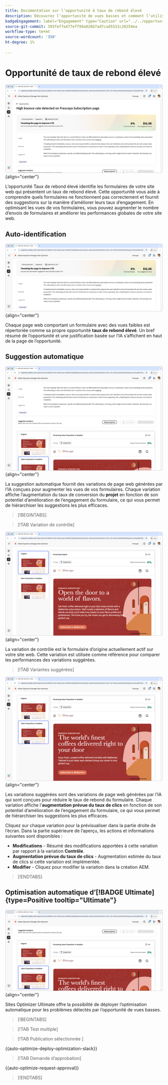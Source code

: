 ```yaml
---
title: Documentation sur l’opportunité à taux de rebond élevé
description: Découvrez l’opportunité de vues basses et comment l’utiliser pour améliorer l’engagement des formulaires sur votre site web.
badgeEngagement: label="Engagement" type="Caution" url="../../opportunity-types/engagement.md" tooltip="Engagement"
source-git-commit: 393feffe477eff99a026b7ad7cad5531c20254ea
workflow-type: tm+mt
source-wordcount: '350'
ht-degree: 1%

---
```



# Opportunité de taux de rebond élevé

![Opportunité de taux de rebond élevé](./assets/high-bounce-rate/hero.png){align="center"}

L’opportunité Taux de rebond élevé identifie les formulaires de votre site web qui présentent un taux de rebond élevé. Cette opportunité vous aide à comprendre quels formulaires ne fonctionnent pas correctement et fournit des suggestions sur la manière d’améliorer leurs taux d’engagement. En optimisant les vues de vos formulaires, vous pouvez augmenter le nombre d’envois de formulaires et améliorer les performances globales de votre site web.

## Auto-identification

![Identification automatique du taux de rebond élevé](./assets/high-bounce-rate/auto-identify.png){align="center"}

Chaque page web comportant un formulaire avec des vues faibles est répertoriée comme sa propre opportunité **taux de rebond élevé**. Un bref résumé de l’opportunité et une justification basée sur l’IA s’affichent en haut de la page de l’opportunité.

## Suggestion automatique

![Suggérer automatiquement un taux de rebond élevé](./assets/high-bounce-rate/auto-suggest.png){align="center"}

La suggestion automatique fournit des variations de page web générées par l’IA conçues pour augmenter les vues de vos formulaires. Chaque variation affiche l’augmentation du taux de conversion du **projet** en fonction de son potentiel d’amélioration de l’engagement du formulaire, ce qui vous permet de hiérarchiser les suggestions les plus efficaces.

>[!BEGINTABS]

>[!TAB Variation de contrôle]

![Variantes d’origine](./assets/high-bounce-rate/original-variation.png){align="center"}

La variation de contrôle est le formulaire d’origine actuellement actif sur votre site web. Cette variation est utilisée comme référence pour comparer les performances des variations suggérées.

>[!TAB Variantes suggérées]

![Variantes suggérées](./assets/high-bounce-rate/suggested-variations.png){align="center"}

Les variations suggérées sont des variations de page web générées par l’IA qui sont conçues pour réduire le taux de rebond du formulaire. Chaque variation affiche l’**augmentation prévue du taux de clics** en fonction de son potentiel d’amélioration de l’engagement du formulaire, ce qui vous permet de hiérarchiser les suggestions les plus efficaces.

Cliquez sur chaque variation pour la prévisualiser dans la partie droite de l’écran. Dans la partie supérieure de l’aperçu, les actions et informations suivantes sont disponibles :

* **Modifications** - Résumé des modifications apportées à cette variation par rapport à la variation **Contrôle**.
* **Augmentation prévue du taux de clics** - Augmentation estimée du taux de clics si cette variation est implémentée.
* **Modifier** - Cliquez pour modifier la variation dans la création AEM.

>[!ENDTABS]

## Optimisation automatique d’[!BADGE Ultimate]{type=Positive tooltip="Ultimate"}

![Optimisation automatique du taux de rebond élevé](./assets/high-bounce-rate/auto-optimize.png){align="center"}

Sites Optimizer Ultimate offre la possibilité de déployer l’optimisation automatique pour les problèmes détectés par l’opportunité de vues basses.

>[!BEGINTABS]

>[!TAB Test multiple]


>[!TAB  Publication sélectionnée ]

{{auto-optimize-deploy-optimization-slack}}

>[!TAB Demande d’approbation]

{{auto-optimize-request-approval}}

>[!ENDTABS]
